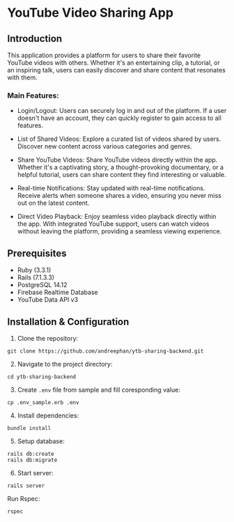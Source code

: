 # YouTube Video Sharing App

## Introduction

This application provides a platform for users to share their favorite YouTube videos with others. Whether it's an entertaining clip, a tutorial, or an inspiring talk, users can easily discover and share content that resonates with them.

### Main Features:
- Login/Logout: Users can securely log in and out of the platform. If a user doesn't have an account, they can quickly register to gain access to all features.

- List of Shared Videos: Explore a curated list of videos shared by users. Discover new content across various categories and genres.

- Share YouTube Videos: Share YouTube videos directly within the app. Whether it's a captivating story, a thought-provoking documentary, or a helpful tutorial, users can share content they find interesting or valuable.

- Real-time Notifications: Stay updated with real-time notifications. Receive alerts when someone shares a video, ensuring you never miss out on the latest content.

- Direct Video Playback: Enjoy seamless video playback directly within the app. With integrated YouTube support, users can watch videos without leaving the platform, providing a seamless viewing experience.

## Prerequisites

- Ruby (3.3.1)
- Rails (7.1.3.3)
- PostgreSQL 14.12
- Firebase Realtime Database
- YouTube Data API v3

## Installation & Configuration

1. Clone the repository:

```
git clone https://github.com/andreephan/ytb-sharing-backend.git
```

2. Navigate to the project directory:
```
cd ytb-sharing-backend
```

3. Create `.env` file from sample and fill coresponding value:
```
cp .env_sample.erb .env
```

4. Install dependencies:
```
bundle install
```

5. Setup database:
```
rails db:create
rails db:migrate
```

6. Start server:
```
rails server
```

Run Rspec:
```
rspec
```
